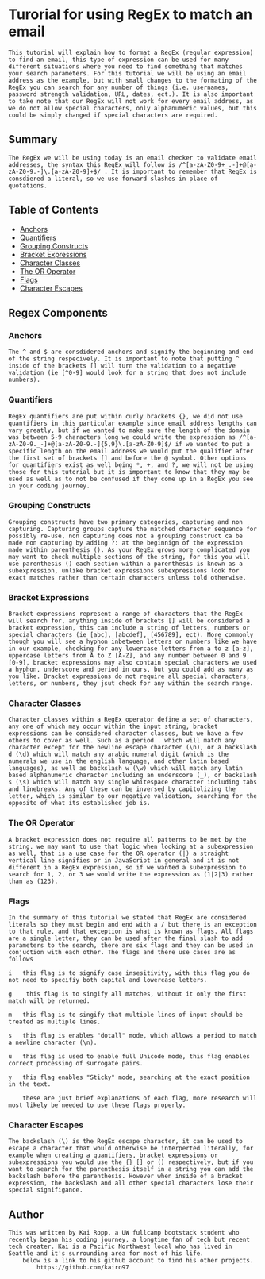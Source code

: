 # Turorial for using RegEx to match an email

    This tutorial will explain how to format a RegEx (regular expression) to find an email, this type of expression can be used for many different situations where you need to find something that matches your search parameters. For this tutorial we will be using an email address as the example, but with small changes to the formating of the RegEx you can search for any number of things (i.e. usernames, password strength validation, URL, dates, ect.). It is also important to take note that our RegEx will not work for every email address, as we do not allow special characters, only alphanumeric values, but this could be simply changed if special characters are required.

## Summary

    The RegEx we will be using today is an email checker to validate email addresses, the syntax this RegEx will follow is /^[a-zA-Z0-9+_.-]+@[a-zA-Z0-9.-]\.[a-zA-Z0-9]+$/ . It is important to remember that RegEx is consdiered a literal, so we use forward slashes in place of quotations.

## Table of Contents

- [Anchors](#anchors)
- [Quantifiers](#quantifiers)
- [Grouping Constructs](#grouping-constructs)
- [Bracket Expressions](#bracket-expressions)
- [Character Classes](#character-classes)
- [The OR Operator](#the-or-operator)
- [Flags](#flags)
- [Character Escapes](#character-escapes)

## Regex Components

### Anchors
    The ^ and $ are consdidered anchors and signify the beginning and end of the string respecively. It is important to note that putting ^ inside of the brackets [] will turn the validation to a negative validation (ie [^0-9] would look for a string that does not include numbers).

### Quantifiers
    RegEx quantifiers are put within curly brackets {}, we did not use quantifiers in this particular example since email address lengths can vary greatly, but if we wanted to make sure the length of the domain was between 5-9 characters long we could write the expression as /^[a-zA-Z0-9._-]+@[a-zA-Z0-9.-]{5,9}\.[a-zA-Z0-9]$/ if we wanted to put a specific length on the email address we would put the qualifier after the first set of brackets [] and before the @ symbol. Other options for quantifiers exist as well being *, +, and ?, we will not be using those for this tutorial but it is important to know that they may be used as well as to not be confused if they come up in a RegEx you see in your coding journey.

### Grouping Constructs
    Grouping constructs have two primary categories, capturing and non capturing. Capturing groups capture the matched character sequence for possibly re-use, non capturing does not a grouping construct ca be made non capturing by adding ?: at the beginnign of the expression made within parenthesis (). As your RegEx grows more complicated you may want to check multiple sections of the string, for this you will use parenthesis () each section within a parenthesis is known as a subexpression, unlike bracket expressions subexpressions look for exact matches rather than certain characters unless told otherwise. 

### Bracket Expressions
    Bracket expressions represent a range of characters that the RegEx will search for, anything inside of brackets [] will be considered a bracket expression, this can include a string of letters, numbers or special characters (ie [abc], [abcdef], [456789], ect). More commonly though you will see a hyphon inbetween letters or numbers like we have in our example, checking for any lowercase letters from a to z [a-z], uppercase letters from A to Z [A-Z], and any number between 0 and 9 [0-9], bracket expressions may also contain special characters we used a hyphon, underscore and period in ours, but you could add as many as you like. Bracket expressions do not require all special characters, letters, or numbers, they jsut check for any within the search range.

### Character Classes
    Character classes within a RegEx operator define a set of characters, any one of which may occur within the input string, bracket expressions can be considered character classes, but we have a few others to cover as well. Such as a period . which will match any character except for the newline escape character (\n), or a backslash d (\d) which will match any arabic numeral digit (which is the numerals we use in the english language, and other latin based languages), as well as backslash w (\w) which will match any latin based alphanumeric character including an underscore (_), or backslash s (\s) which will match any single whitespace character including tabs and linebreaks. Any of these can be inversed by capitolizing the letter, which is similar to our negative validation, searching for the opposite of what its established job is.

### The OR Operator
    A bracket expression does not require all patterns to be met by the string, we may want to use that logic when looking at a subexpression as well, that is a use case for the OR operator (|) a straight vertical line signifies or in JavaScript in general and it is not different in a RegEx expression, so if we wanted a subexpression to search for 1, 2, or 3 we would write the expression as (1|2|3) rather than as (123).

### Flags
    In the summary of this tutorial we stated that RegEx are considered literals so they must begin and end with a / but there is an exception to that rule, and that exception is what is known as flags. All flags are a single letter, they can be used after the final slash to add parameters to the search, there are six flags and they can be used in conjuction with each other. The flags and there use cases are as follows

    i   this flag is to signify case insesitivity, with this flag you do not need to specifiy both capital and lowercase letters.

    g    this flag is to singify all matches, without it only the first match will be returned.

    m   this flag is to singify that multiple lines of input should be treated as multiple lines.

    s   this flag is enables "dotall" mode, which allows a period to match a newline character (\n).

    u   this flag is used to enable full Unicode mode, this flag enables correct processing of surrogate pairs.

    y   this flag enables "Sticky" mode, searching at the exact position in the text.

        these are just brief explanations of each flag, more research will most likely be needed to use these flags properly.

### Character Escapes

    The backslash (\) is the RegEx escape character, it can be used to escape a character that would otherwise be interperted literally, for example when creating a quantifiers, bracket expressions or subexpressions you would use the {} [] or () respectively, but if you want to search for the parenthesis itself in a string you can add the backslash before the parenthesis. However when inside of a bracket expression, the backslash and all other special characters lose their special signifigance.

## Author

    This was written by Kai Ropp, a UW fullcamp bootstack student who recently began his coding journey, a longtime fan of tech but recent tech creater. Kai is a Pacific Northwest local who has lived in Seattle and it's surrounding area for most of his life. 
        below is a link to his github account to find his other projects.
            https://github.com/kairo97

